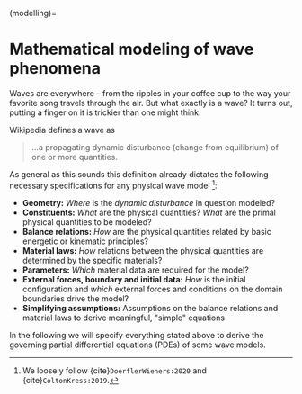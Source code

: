 (modelling)=
# Mathematical modeling of wave phenomena

Waves are everywhere – from the ripples in your coffee cup to the way your favorite song travels through the air. But what exactly is a wave? It turns out, putting a finger on it is trickier than one might think. 

Wikipedia defines a wave as
>...a propagating dynamic disturbance (change from equilibrium) of one or more quantities.

As general as this sounds this definition already dictates the following necessary specifications for any physical wave model [^citedoerflerwieners]: 

- **Geometry:**  *Where* is the *dynamic disturbance* in question modeled?
- **Constituents:** *What* are the physical quantities? *What* are the primal physical quantities to be modeled?
- **Balance relations:** *How*  are the physical quantities related by basic energetic or kinematic principles?
- **Material laws:** *How* relations between the physical quantities are determined by the specific materials?
- **Parameters:** *Which* material data are required for the model?
- **External forces, boundary and initial data:** *How* is the initial configuration and *which* external forces and conditions on the domain boundaries drive the model?
- **Simplifying assumptions:** Assumptions on the balance relations and material laws to derive meaningful, "simple" equations

In the following we will specify everything stated above to derive the governing partial differential equations (PDEs) of some wave models.

[^citedoerflerwieners]: We loosely follow {cite}`DoerflerWieners:2020` and {cite}`ColtonKress:2019`.



